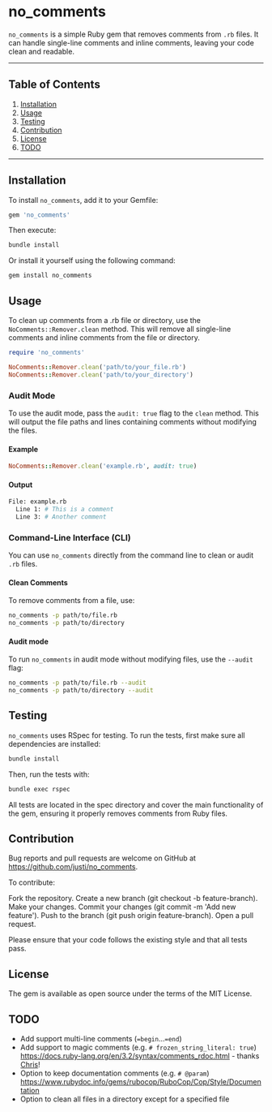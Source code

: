 # no_comments

`no_comments` is a simple Ruby gem that removes comments from `.rb` files. It can handle single-line comments and inline comments, leaving your code clean and readable.

---

## Table of Contents

1. [Installation](#installation)
2. [Usage](#usage)
3. [Testing](#testing)
4. [Contribution](#contribution)
5. [License](#license)
6. [TODO](#todo)

---

## Installation

To install `no_comments`, add it to your Gemfile:

```ruby
gem 'no_comments'
```
Then execute:

```bash
bundle install
```
Or install it yourself using the following command:

```bash
gem install no_comments
```


## Usage
To clean up comments from a .rb file or directory, use the `NoComments::Remover.clean` method. This will remove all single-line comments and inline comments from the file or directory.

```ruby
require 'no_comments'

NoComments::Remover.clean('path/to/your_file.rb')
NoComments::Remover.clean('path/to/your_directory')

```
### Audit Mode

To use the audit mode, pass the `audit: true` flag to the `clean` method. This will output the file paths and lines containing comments without modifying the files.

#### Example

```ruby
NoComments::Remover.clean('example.rb', audit: true)
```
#### Output

```bash
File: example.rb
  Line 1: # This is a comment
  Line 3: # Another comment
```

### Command-Line Interface (CLI)

You can use `no_comments` directly from the command line to clean or audit `.rb` files.

#### Clean Comments

To remove comments from a file, use:

```bash
no_comments -p path/to/file.rb
no_comments -p path/to/directory
```
#### Audit mode

To run `no_comments` in audit mode without modifying files, use the `--audit` flag:

```bash
no_comments -p path/to/file.rb --audit
no_comments -p path/to/directory --audit
```

## Testing
`no_comments` uses RSpec for testing. To run the tests, first make sure all dependencies are installed:

```bash
bundle install
```
Then, run the tests with:

```bash
bundle exec rspec
```
All tests are located in the spec directory and cover the main functionality of the gem, ensuring it properly removes comments from Ruby files.

## Contribution

Bug reports and pull requests are welcome on GitHub at https://github.com/justi/no_comments.

To contribute:

Fork the repository.
Create a new branch (git checkout -b feature-branch).
Make your changes.
Commit your changes (git commit -m 'Add new feature').
Push to the branch (git push origin feature-branch).
Open a pull request.

Please ensure that your code follows the existing style and that all tests pass.

## License
The gem is available as open source under the terms of the MIT License.


## TODO
- Add support multi-line comments (`=begin`...`=end`)
- Add support to magic comments (e.g. `# frozen_string_literal: true`) https://docs.ruby-lang.org/en/3.2/syntax/comments_rdoc.html - thanks [Chris](https://github.com/khasinski)!
- Option to keep documentation comments (e.g. `# @param`) https://www.rubydoc.info/gems/rubocop/RuboCop/Cop/Style/Documentation
- Option to clean all files in a directory except for a specified file
